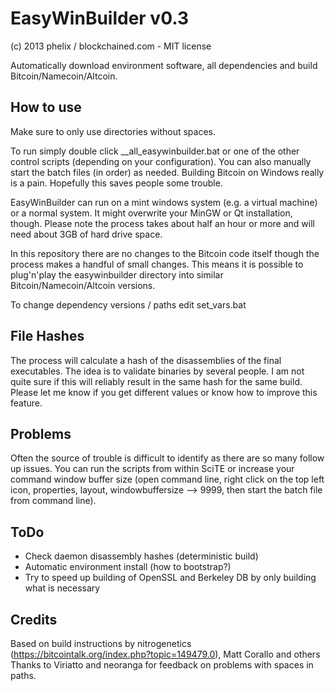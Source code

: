 EasyWinBuilder v0.3
===============
(c) 2013 phelix / blockchained.com - MIT license

Automatically download environment software, all dependencies and build Bitcoin/Namecoin/Altcoin. 

How to use
-----------
Make sure to only use directories without spaces.

To run simply double click __all_easywinbuilder.bat or one of the other control scripts (depending on your configuration). You can also manually start the batch files (in order) as needed.
Building Bitcoin on Windows really is a pain. Hopefully this saves people some trouble.

EasyWinBuilder can run on a mint windows system (e.g. a virtual machine) or a normal system. It might overwrite your MinGW or Qt installation, though. Please note the process takes about half an hour or more and will need about 3GB of hard drive space.

In this repository there are no changes to the Bitcoin code itself though the process makes a handful of small changes. This means it is possible to plug'n'play the easywinbuilder directory into similar Bitcoin/Namecoin/Altcoin versions.

To change dependency versions / paths edit set_vars.bat

File Hashes
-----------
The process will calculate a hash of the disassemblies of the final executables. The idea is to validate binaries by several people.
I am not quite sure if this will reliably result in the same hash for the same build. Please let me know if you get different values or know how to improve this feature.

Problems
--------
Often the source of trouble is difficult to identify as there are so many follow up issues. You can run the scripts from within SciTE or increase your command window buffer size (open command line, right click on the top left icon, properties, layout, windowbuffersize --> 9999, then start the batch file from command line).


ToDo
-----
* Check daemon disassembly hashes (deterministic build)
* Automatic environment install (how to bootstrap?)
* Try to speed up building of OpenSSL and Berkeley DB by only building what is necessary


Credits
-------
Based on build instructions by nitrogenetics (https://bitcointalk.org/index.php?topic=149479.0), Matt Corallo and others
Thanks to Viriatto and neoranga for feedback on problems with spaces in paths.